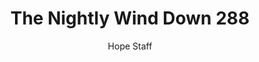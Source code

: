 ---
image: /assets/img/nwd/288_nwd_1corinthians_13_13_nlt.png
title: The Nightly Wind Down 288
categories:
  - The Nightly Wind Down
author: Hope Staff
notes: The Nightly Wind Down 288
embed: >-
  EMBED_GOES_HERE
transcript: >-
  SOME LINES OF TEXT START HERE
---